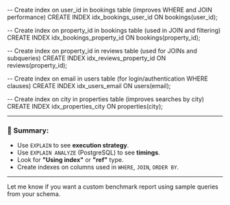 -- Create index on user_id in bookings table (improves WHERE and JOIN performance)
CREATE INDEX idx_bookings_user_id ON bookings(user_id);

-- Create index on property_id in bookings table (used in JOIN and filtering)
CREATE INDEX idx_bookings_property_id ON bookings(property_id);

-- Create index on property_id in reviews table (used for JOINs and subqueries)
CREATE INDEX idx_reviews_property_id ON reviews(property_id);

-- Create index on email in users table (for login/authentication WHERE clauses)
CREATE INDEX idx_users_email ON users(email);

-- Create index on city in properties table (improves searches by city)
CREATE INDEX idx_properties_city ON properties(city);


---

### 🧠 Summary:
- Use `EXPLAIN` to see **execution strategy**.
- Use `EXPLAIN ANALYZE` (PostgreSQL) to see **timings**.
- Look for **"Using index"** or **"ref"** type.
- Create indexes on columns used in `WHERE`, `JOIN`, `ORDER BY`.

---

Let me know if you want a custom benchmark report using sample queries from your schema.
